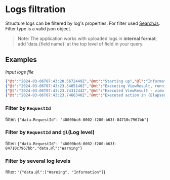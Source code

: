 # Logs filtration
Structure logs can be filtered by log's properties. For filter used [SearchJs](https://github.com/deitch/searchjs). Filter type is a valid json object.

> Note: The application works with uploaded logs in **internal format**, add 'data.{field name}' at the top level of field in your query.

## Examples
*Input logs file*

```json
{"@t":"2024-03-06T07:43:20.5672449Z","@mt":"Starting up","@l":"Information","EnvironmentName":"Staging"}
{"@t":"2024-03-06T07:43:23.3405140Z","@mt":"Executing ViewResult, running view {ViewName}.","@l":"Warning","@tr":"f3e14fda062a0ae0d641782c77ee0617","@sp":"0aee0c652548be62","ViewName":"Index","EventId":{"Id":1,"Name":"ViewResultExecuting"},"SourceContext":"Microsoft.AspNetCore.Mvc.ViewFeatures.ViewResultExecutor","ActionId":"9ea02b27-cd15-4432-82b1-7f9768a48e4b","ActionName":"DealerServiceSystem.Web.Controllers.CheckListCategoryController.Index (DealerServiceSystem.Web)","RequestId":"40000bc6-0002-f200-b63f-84710c7967bb","EnvironmentName":"Staging"}
{"@t":"2024-03-06T07:43:23.7431244Z","@mt":"Executed ViewResult - view {ViewName} executed in {ElapsedMilliseconds}ms.","@l":"Debug","@tr":"f3e14fda062a0ae0d641782c77ee0617","@sp":"0aee0c652548be62","ViewName":"Index","ElapsedMilliseconds":404.2372,"EventId":{"Id":4,"Name":"ViewResultExecuted"},"SourceContext":"Microsoft.AspNetCore.Mvc.ViewFeatures.ViewResultExecutor","ActionId":"9ea02b27-cd15-4432-82b1-7f9768a48e4b","RequestId":"40000bc6-0002-f200-b63f-84710c7967bb","EnvironmentName":"Staging"}
{"@t":"2024-03-06T07:43:23.7466340Z","@mt":"Executed action in {ElapsedMilliseconds}ms","@l":"Warning","@tr":"f3e14fda062a0ae0d641782c77ee0617","@sp":"0aee0c652548be62","ElapsedMilliseconds":536.3229,"EventId":{"Id":105,"Name":"ActionExecuted"},"SourceContext":"Microsoft.AspNetCore.Mvc.Infrastructure.ControllerActionInvoker","RequestId":"40000bc6-0002-f200-b63f-84710c7967bb","EnvironmentName":"Staging"}
```
### Filter by `RequestId`
filter: `{"data.RequestId": "40000bc6-0002-f200-b63f-84710c7967bb"}`
### Filter by `RequestId` and `@l`(Log level)
filter: `{"data.RequestId": "40000bc6-0002-f200-b63f-84710c7967bb","data.@l":"Warning"}`
### Filter by several log levels
filter: `"{"data.@l":["Warning", "Information"]}`